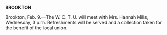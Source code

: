**BROOKTON**

Brookton, Feb. 9.—The W. C. T. U. will meet with Mrs. Hannah Mills, Wednesday, 3 p.m. Refreshments will be served and a collection taken for the benefit of the local union.
